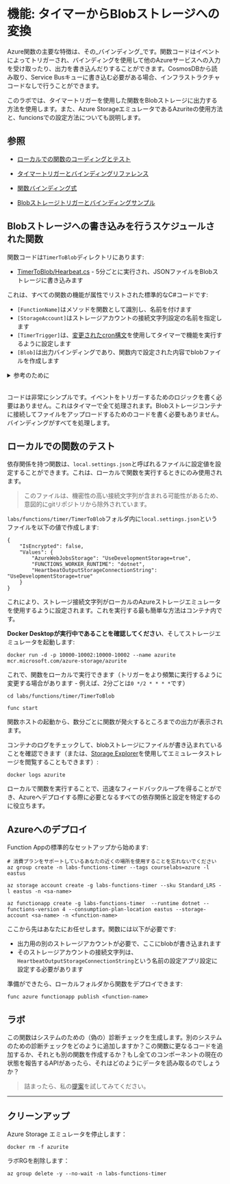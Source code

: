 # 機能: タイマーからBlobストレージへの変換

Azure関数の主要な特徴は、その_バインディング_です。関数コードはイベントによってトリガーされ、バインディングを使用して他のAzureサービスへの入力を受け取ったり、出力を書き込んだりすることができます。CosmosDBから読み取り、Service Busキューに書き込む必要がある場合、インフラストラクチャコードなしで行うことができます。

このラボでは、タイマートリガーを使用した関数をBlobストレージに出力する方法を使用します。また、Azure StorageエミュレータであるAzuriteの使用方法と、funcionsでの設定方法についても説明します。

## 参照

- [ローカルでの関数のコーディングとテスト](https://learn.microsoft.com/ja-jp/azure/azure-functions/functions-develop-local)

- [タイマートリガーとバインディングリファレンス](https://learn.microsoft.com/ja-jp/azure/azure-functions/functions-bindings-timer?tabs=in-process&pivots=programming-language-csharp)

- [関数バインディング式](https://learn.microsoft.com/ja-jp/azure/azure-functions/functions-bindings-expressions-patterns)

- [Blobストレージトリガーとバインディングサンプル](https://github.com/Azure/azure-sdk-for-net/tree/main/sdk/storage/Microsoft.Azure.WebJobs.Extensions.Storage.Blobs#examples)

## Blobストレージへの書き込みを行うスケジュールされた関数

関数コードは`TimerToBlob`ディレクトリにあります:

- [TimerToBlob/Hearbeat.cs](/labs/functions/timer/TimerToBlob/Heartbeat.cs) - 5分ごとに実行され、JSONファイルをBlobストレージに書き込みます

これは、すべての関数の機能が属性でリストされた標準的なC#コードです:

- `[FunctionName]`はメソッドを関数として識別し、名前を付けます
- `[StorageAccount]`はストレージアカウントの接続文字列設定の名前を指定します
- `[TimerTrigger]`は、[変更されたcron構文](https://learn.microsoft.com/ja-jp/azure/azure-functions/functions-bindings-timer?tabs=in-process&pivots=programming-language-csharp#ncrontab-expressions)を使用してタイマーで機能を実行するように設定します
- `[Blob]`は出力バインディングであり、関数内で設定された内容でblobファイルを作成します

<details>
  <summary>参考のために</summary>

こちらは関数が作成された方法です:





```
func init TimerToBlob --dotnet 

cd TimerToBlob

func templates list

func new --name Heartbeat --template "Timer trigger"

dotnet add package Microsoft.Azure.WebJobs.Extensions.Storage.Blobs
```



</details><br/>

コードは非常にシンプルです。イベントをトリガーするためのロジックを書く必要はありません。これはタイマーで全て処理されます。Blobストレージコンテナに接続してファイルをアップロードするためのコードを書く必要もありません。バインディングがすべてを処理します。

## ローカルでの関数のテスト

依存関係を持つ関数は、`local.settings.json`と呼ばれるファイルに設定値を設定することができます。これは、ローカルで関数を実行するときにのみ使用されます。

> このファイルは、機密性の高い接続文字列が含まれる可能性があるため、意図的にgitリポジトリから除外されています。

`labs/functions/timer/TimerToBlob`フォルダ内に`local.settings.json`というファイルを以下の値で作成します:





```
{
    "IsEncrypted": false,
    "Values": {
        "AzureWebJobsStorage": "UseDevelopmentStorage=true",
        "FUNCTIONS_WORKER_RUNTIME": "dotnet",
        "HeartbeatOutputStorageConnectionString": "UseDevelopmentStorage=true"
    }
}
```



これにより、ストレージ接続文字列がローカルのAzureストレージエミュレータを使用するように設定されます。これを実行する最も簡単な方法はコンテナ内です。

**Docker Desktopが実行中であることを確認してください**、そしてストレージエミュレータを起動します:




```
docker run -d -p 10000-10002:10000-10002 --name azurite mcr.microsoft.com/azure-storage/azurite
```



これで、関数をローカルで実行できます（トリガーをより頻繁に実行するように変更する場合があります - 例えば、2分ごとは`0 */2 * * * *`です）



```
cd labs/functions/timer/TimerToBlob

func start
```



関数ホストの起動から、数分ごとに関数が発火するところまでの出力が表示されます。

コンテナのログをチェックして、blobストレージにファイルが書き込まれていることを確認できます（または、[Storage Explorer](https://learn.microsoft.com/ja-jp/azure/vs-azure-tools-storage-manage-with-storage-explorer)を使用してエミュレータストレージを閲覧することもできます）:



```
docker logs azurite
```


ローカルで関数を実行することで、迅速なフィードバックループを得ることができ、Azureへデプロイする際に必要となるすべての依存関係と設定を特定するのに役立ちます。

## Azureへのデプロイ

Function Appの標準的なセットアップから始めます:



```
# 消費プランをサポートしているあなたの近くの場所を使用することを忘れないでください
az group create -n labs-functions-timer --tags courselabs=azure -l eastus

az storage account create -g labs-functions-timer --sku Standard_LRS -l eastus -n <sa-name>

az functionapp create -g labs-functions-timer  --runtime dotnet --functions-version 4 --consumption-plan-location eastus --storage-account <sa-name> -n <function-name> 
```


ここから先はあなたにお任せします。関数には以下が必要です:

- 出力用の別のストレージアカウントが必要で、ここにblobが書き込まれます
- そのストレージアカウントの接続文字列は、`HeartbeatOutputStorageConnectionString`という名前の設定アプリ設定に設定する必要があります

準備ができたら、ローカルフォルダから関数をデプロイできます:



```
func azure functionapp publish <function-name>
```

## ラボ

この関数はシステムのための（偽の）診断チェックを生成します。別のシステムのための診断チェックをどのように追加しますか？この関数に更なるコードを追加するか、それとも別の関数を作成するか？もし全てのコンポーネントの現在の状態を報告するAPIがあったら、それはどのようにデータを読み取るのでしょうか？

> 詰まったら、私の[提案](suggestions_jp.md)を試してみてください。

___

## クリーンアップ

Azure Storage エミュレータを停止します：



```
docker rm -f azurite
```


ラボRGを削除します：



```
az group delete -y --no-wait -n labs-functions-timer
```
